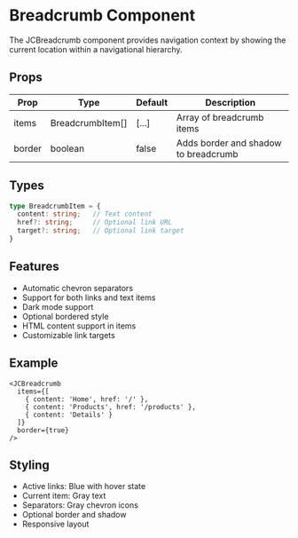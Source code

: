 # Breadcrumb Component

The JCBreadcrumb component provides navigation context by showing the current location within a navigational hierarchy.

## Props

| Prop | Type | Default | Description |
|------|------|---------|-------------|
| items | BreadcrumbItem[] | [...] | Array of breadcrumb items |
| border | boolean | false | Adds border and shadow to breadcrumb |

## Types

```typescript
type BreadcrumbItem = {
  content: string;   // Text content
  href?: string;     // Optional link URL
  target?: string;   // Optional link target
}
```

## Features

- Automatic chevron separators
- Support for both links and text items
- Dark mode support
- Optional bordered style
- HTML content support in items
- Customizable link targets

## Example

```svelte
<JCBreadcrumb
  items={[
    { content: 'Home', href: '/' },
    { content: 'Products', href: '/products' },
    { content: 'Details' }
  ]}
  border={true}
/>
```

## Styling

- Active links: Blue with hover state
- Current item: Gray text
- Separators: Gray chevron icons
- Optional border and shadow
- Responsive layout 